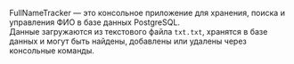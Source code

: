 FullNameTracker — это консольное приложение для хранения, поиска и управления ФИО в базе данных PostgreSQL.  
Данные загружаются из текстового файла `txt.txt`, хранятся в базе данных и могут быть найдены, добавлены или удалены через консольные команды.

